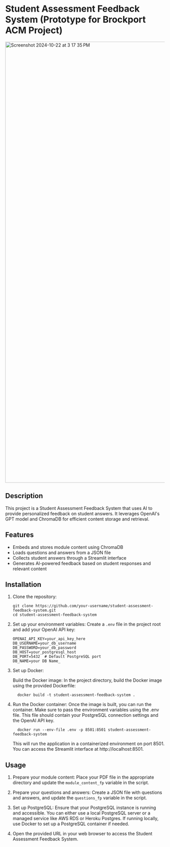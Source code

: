 # Student Assessment Feedback System (Prototype for Brockport ACM Project)
<img width="1392" alt="Screenshot 2024-10-22 at 3 17 35 PM" src="https://github.com/user-attachments/assets/b9afa54f-78e0-4028-abb0-915074da6568">

## Description
This project is a Student Assessment Feedback System that uses AI to provide personalized feedback on student answers. It leverages OpenAI's GPT model and ChromaDB for efficient content storage and retrieval.

## Features
- Embeds and stores module content using ChromaDB
- Loads questions and answers from a JSON file
- Collects student answers through a Streamlit interface
- Generates AI-powered feedback based on student responses and relevant content

## Installation

1. Clone the repository:
   ```
   git clone https://github.com/your-username/student-assessment-feedback-system.git
   cd student-assessment-feedback-system
   ```
2. Set up your environment variables:
   Create a `.env` file in the project root and add your OpenAI API key:
   ```
   OPENAI_API_KEY=your_api_key_here
   DB_USERNAME=your_db_username
   DB_PASSWORD=your_db_password
   DB_HOST=your_postgresql_host
   DB_PORT=5432  # Default PostgreSQL port
   DB_NAME=your DB Name_

   ```

3. Set up Docker:
    
   Build the Docker image: In the project directory, build the Docker image using the    provided Dockerfile:
   ```
     docker build -t student-assessment-feedback-system .

   ```
4. Run the Docker container:
   Once the image is built, you can run the container. Make sure to pass the 
   environment variables using the .env file. This file should contain your 
   PostgreSQL connection settings and the OpenAI API key.
   ```
     docker run --env-file .env -p 8501:8501 student-assessment-feedback-system

   ```
   This will run the application in a containerized environment on port 8501. You can 
   access the Streamlit interface at http://localhost:8501.

## Usage

1. Prepare your module content:
   Place your PDF file in the appropriate directory and update the `module_content_fp` variable in the script.

2. Prepare your questions and answers:
   Create a JSON file with questions and answers, and update the `questions_fp` variable in the script.

3. Set up PostgreSQL:
   Ensure that your PostgreSQL instance is running and accessible. You can either use    a local PostgreSQL server or a managed service like AWS RDS or Heroku Postgres. If    running locally, use Docker to set up a PostgreSQL container if needed.

4. Open the provided URL in your web browser to access the Student Assessment Feedback System.


